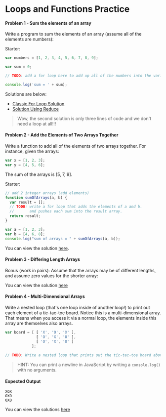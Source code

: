 # Loops and Functions Practice

#### Problem 1 - Sum the elements of an array

Write a program to sum the elements of an array (assume all of the elements are numbers):

Starter:

```javascript
var numbers = [1, 2, 3, 4, 5, 6, 7, 8, 9];

var sum = 0;

// TODO: add a for loop here to add up all of the numbers into the variable sum

console.log('sum = ' + sum);
```

Solutions are below:

* [Classic For Loop Solution](./solutions/p1a.js)
* [Solution Using Reduce](./solutions/p1b.js)

> Wow, the second solution is only three lines of code and we don't need a loop at all!!!

#### Problem 2 - Add the Elements of Two Arrays Together

Write a function to add all of the elements of two arrays together. For instance, given the arrays:

```javascript
var x = [1, 2, 3];
var y = [4, 5, 6];
```

The sum of the arrays is [5, 7, 9].

Starter:

```javascript
// add 2 integer arrays (add elements)
function sumOfArrays(a, b) {
  var result = [];
  // TODO: write a for loop that adds the elements of a and b.
  //       and pushes each sum into the result array.
  return result;
}

var a = [1, 2, 3];
var b = [4, 6, 8];
console.log("sum of arrays = " + sumOfArrays(a, b));
```

You can view the solution [here](./solutions/p2.js).

#### Problem 3 - Differing Length Arrays

Bonus (work in pairs): Assume that the arrays may be of different lengths, and assume zero values for the shorter array:

You can view the solution [here](./solutions/p3.js)

#### Problem 4 - Multi-Dimensional Arrays

Write a nested loop (that's one loop inside of another loop!) to print out each element of a tic-tac-toe board. Notice this is a multi-dimensional array. That means when you access it via a normal loop, the elements inside this array are themselves also arrays.

```javascript
var board = [ [ 'X', 'O', 'X' ],
              [ 'O', 'X', 'O' ],
              [ 'O', 'X', 'O' ]
            ];
            
// TODO: Write a nested loop that prints out the tic-tac-toe board above
```

> HINT: You can print a newline in JavaScript by writing a `console.log()` with no arguments.

#### Expected Output

```
XOX
OXO
OXO
```

You can view the solutions [here](./solutions/p4.js)
